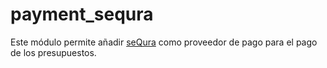 # payment_sequra

Este módulo permite añadir [seQura](https://sequra.es) como proveedor de pago para el pago de los presupuestos.

